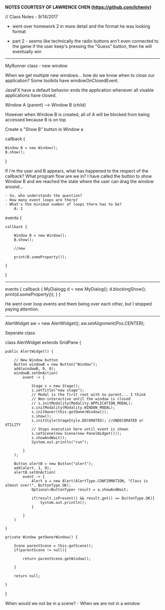 ********NOTES COURTESY OF LAWRENCE CHEN (https://github.com/lcheniv)********

// Class Notes - 9/14/2017

- went over homework 2 in more detail and the format he was looking format

- part 2 - seems like technically the radio buttons arn't even connected to the game
  if the user keep's pressing the "Guess" button, then he will eventually win

-------------------------------------------------

MyRunner class - new window

When we get multiple new windows... how do we know when to close our application?
Some toolkits have windowOnClosedEvent.

JavaFX have a default behavior ends the application whenever all visable applications have closed.

Window A (parent) --> Window B (child)

However when Window B is created, all of A will be blocked from being accessed because B is on top

Create a "Show B" button in Window a

callback {

    Window B = new Window();
    B.show();

}

If i'm the user and B appears, what has happened to the respect of the callback?
What program flow are we in? I have called the button to show Window B and we
reached the state where the user can drag the window around...

    - So, who understands the question?
    - How many event loops are there?
    - What's the minimum number of loops there has to be?
        A: 1

events {

    callback {

        Window B = new Window();
        B.show();

        //new

        print(B.someProperty());

    }

}

--------------------------------

events {
    callback {
        MyDialogg d = new MyDialog();
        d.blockingShow();
        print(d.someProperty());
    }
}

He went over loop events and them being over each other, but I stopped paying attention.



--------------------------------






AlertWidget aw = new AlertWidget();
aw.setAlignment(Pos.CENTER);

Seperate class

class AlertWidget extends GridPane {

    public AlertWidget() {

        // New Window button
        Button windowB = new Button("Window");
        add(windowB, 0, 0);
        windowB.setOnAction(
            event -> {

                Stage s = new Stage();
                s.setTitle("new stage");
                // Modal is the first root with no parent... I think
                // Non-interactive until the window is closed
                // s.initModality(Modality.APPLICATION_MODAL);
                s.initModality(Modality.WINDOW_MODAL);
                s.initOwner(this.getOwnerWindow());
                s.show();
                s.initStyle(StageStyle.DECORATED); //UNDECORATED or UTILITY
                // Stops execution here until event is shown
                s.setScene(new Scene(new PanelWidget()));
                s.showAndWait();
                System.out.println("run");

            }
        );

        Button alertB = new Button("alert");
        add(alert, 1, 0);
        alertB.setOnAction(
            event -> {
                Alert a = new Alert(AlertType.CONFIRMATION, "Class is almost over!", ButtonType.OK);
                Optional<ButtonType> result = a.showAndWait;

                if(result.isPresent() && result.get() == ButtonType.OK){
                    System.out.println();
                }

            }
        )

    }

    private Window getOwnerWindow() {

        Scene parentScene = this.getScene();
        if(parentScene != null){

            return parentScene.getWindow();

        }

        return null;

    }
}

When would we not be in a scene?
    - When we are not in a window
